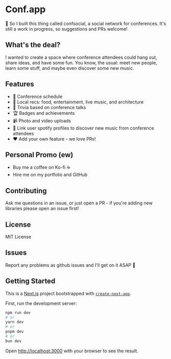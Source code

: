 # Conf.app

👋 So I built this thing called confsocial, a social network for conferences. It's still a work in progress, so suggestions and PRs welcome!

## What's the deal?

I wanted to create a space where conference attendees could hang out, share ideas, and have some fun. You know, the usual: meet new people, learn some stuff, and maybe even discover some new music.

## Features

- 📅 Conference schedule
- 🍔 Local recs: food, entertainment, live music, and architecture
- 🤔 Trivia based on conference talks
- 🏆 Badges and achievements
- 📹 Photo and video uploads
- 🎵 Link user spotify profiles to discover new music from conference attendees
- ❤️ Add your own feature - we love PRs!

## Personal Promo (ew)

- Buy me a coffee on Ko-fi ☕️
- Hire me on my portfolio and GitHub

## Contributing

Ask me questions in an issue, or just open a PR - if you're adding new libraries please open an issue first!

## License

MIT License

## Issues

Report any problems as github issues and I'll get on it ASAP 🚨

## Getting Started

This is a [Next.js](https://nextjs.org) project bootstrapped with [`create-next-app`](https://nextjs.org/docs/pages/api-reference/create-next-app).

First, run the development server:

```bash
npm run dev
# or
yarn dev
# or
pnpm dev
# or
bun dev
```

Open [http://localhost:3000](http://localhost:3000) with your browser to see the result.
